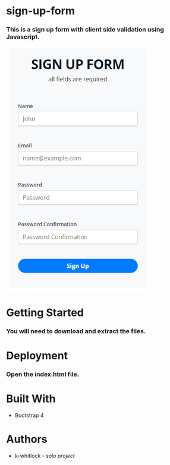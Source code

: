 # sign-up-form
### This is a sign up form with client side validation using Javascript.
![Sign Up Form](https://github.com/k-whitlock/sign-up-form/blob/main/sign-up-form-screenshot.PNG)
# Getting Started
### You will need to download and extract the files. 
# Deployment
### Open the index.html file.
# Built With 
- Bootstrap 4
# Authors
- k-whitlock -  *solo project*
